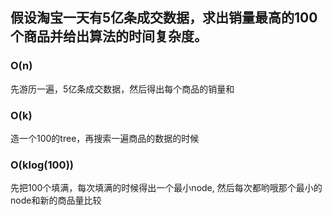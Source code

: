 ## 假设淘宝一天有5亿条成交数据，求出销量最高的100个商品并给出算法的时间复杂度。

### O(n)

先游历一遍，5亿条成交数据，然后得出每个商品的销量和

### O(k)

造一个100的tree，再搜索一遍商品的数据的时候

### O(klog(100))

先把100个填满，每次填满的时候得出一个最小node, 然后每次都哟哦那个最小的node和新的商品量比较
